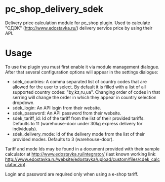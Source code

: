 pc_shop_delivery_sdek
=====================

Delivery price calculation module for pc_shop plugin. Used to calculate "СДЭК" (http://www.edostavka.ru/) delivery service price by using their API.

Usage
=====

To use the plugin you must first enable it via module management dialogue. After that several configuration options will appear in the settings dialogue:

- sdek_countries: A comma separated list of country codes that are allowed for the user to select. By default it is filled with a list of all supported country codes: "by,kz,ru,ua". Changing order of codes in that serring will change the order in which they appear in country selection dropdown.
- sdek_login: An API login from their website. 
- sdek_password: An API password from their website.
- sdek_tariff_id: Id of the tariff from the list of their provided tariffs. Defaults to 11 (warehouse-door under 30kg express delivery for individuals).
- sdek_delivery_mode: Id of the delivery mode from the list of their provided modes. Defaults to 3 (warehouse-door).

Tariff and mode Ids may be found in a document provided with their sample calculator at http://www.edostavka.ru/integrator/ (last known working link: http://www.edostavka.ru/website/edostavka/upload/custom/files/cdek_calculator.zip).

Login and password are required only when using a e-shop tariff.
